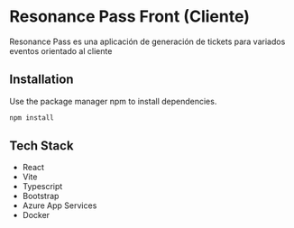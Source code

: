 # Resonance Pass Front (Cliente)

Resonance Pass es una aplicación de generación de tickets para variados eventos orientado al cliente

## Installation

Use the package manager npm to install dependencies.

```bash
npm install
```

## Tech Stack

- React
- Vite
- Typescript
- Bootstrap
- Azure App Services
- Docker